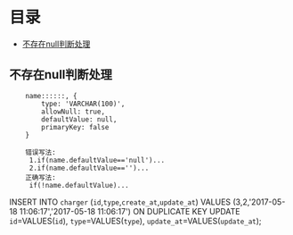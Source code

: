 # 目录

- [不存在null判断处理](#不存在null判断处理)


## 不存在null判断处理
```
    name::::::, { 
        type: 'VARCHAR(100)',
        allowNull: true,
        defaultValue: null,
        primaryKey: false 
    }

    错误写法:
     1.if(name.defaultValue=='null')...
     2.if(name.defaultValue=='')...
    正确写法:
     if(!name.defaultValue)...
```
INSERT INTO `charger` (`id`,`type`,`create_at`,`update_at`) VALUES (3,2,'2017-05-18 11:06:17','2017-05-18 11:06:17') ON DUPLICATE KEY UPDATE `id`=VALUES(`id`), `type`=VALUES(`type`), `update_at`=VALUES(`update_at`);